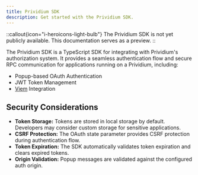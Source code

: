 ```yaml
---
title: Prividium SDK
description: Get started with the Prividium SDK.
---
```


::callout{icon="i-heroicons-light-bulb"}
The Prividium SDK is not yet publicly available.
This documentation serves as a preview.
::

The Prividium SDK is a TypeScript SDK for integrating with Prividium's authorization system.
It provides a seamless authentication flow and secure RPC communication for applications running on a Prividium, including:

- Popup-based OAuth Authentication
- JWT Token Management
- [Viem](https://viem.sh/) Integration

## Security Considerations

- **Token Storage:** Tokens are stored in local storage by default. Developers may consider custom storage for sensitive applications.
- **CSRF Protection:** The OAuth state parameter provides CSRF protection during authentication flow.
- **Token Expiration:** The SDK automatically validates token expiration and clears expired tokens.
- **Origin Validation:** Popup messages are validated against the configured auth origin.
